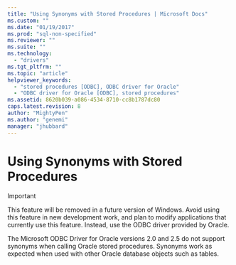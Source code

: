 ```yaml
---
title: "Using Synonyms with Stored Procedures | Microsoft Docs"
ms.custom: ""
ms.date: "01/19/2017"
ms.prod: "sql-non-specified"
ms.reviewer: ""
ms.suite: ""
ms.technology: 
  - "drivers"
ms.tgt_pltfrm: ""
ms.topic: "article"
helpviewer_keywords: 
  - "stored procedures [ODBC], ODBC driver for Oracle"
  - "ODBC driver for Oracle [ODBC], stored procedures"
ms.assetid: 8620b039-a086-4534-8710-cc8b1787dc80
caps.latest.revision: 8
author: "MightyPen"
ms.author: "genemi"
manager: "jhubbard"
---
```

# Using Synonyms with Stored Procedures
> [!IMPORTANT]  
>  This feature will be removed in a future version of Windows. Avoid using this feature in new development work, and plan to modify applications that currently use this feature. Instead, use the ODBC driver provided by Oracle.  
  
 The Microsoft ODBC Driver for Oracle versions 2.0 and 2.5 do not support synonyms when calling Oracle stored procedures. Synonyms work as expected when used with other Oracle database objects such as tables.